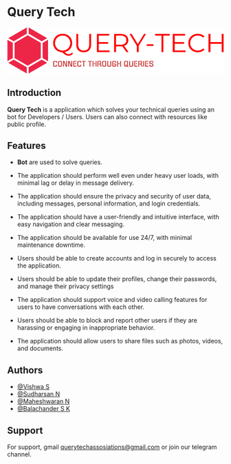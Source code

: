 # Query Tech
<p align="center">
  <a  href="#">
    <img src="https://github.com/Query-Tech/Chat-Application/blob/master/image/logo-no-background.png?raw=true" alt=" Query Tech">
  </a>
</p>


## Introduction

**Query Tech** is a application which solves your technical queries using an bot for Developers / Users. Users can also connect with resources  like  public profile.
## Features

- **Bot** are used to solve queries.
- The application should perform well even under heavy user loads, with minimal lag or delay in message delivery.

- The application should ensure the privacy and security of user data, including messages, personal information, and login credentials.

- The application should have a user-friendly and intuitive interface, with easy navigation and clear messaging.

- The application should be available for use 24/7, with minimal maintenance downtime.

- Users should be able to create accounts and log in securely to access the application.

- Users should be able to update their profiles, change their passwords, and manage their privacy settings

- The application should support voice and video calling features for users to have conversations with each other.

- Users should be able to block and report other users if they are harassing or engaging in inappropriate behavior.

- The application should allow users to share files such as photos, videos, and documents.

 


## Authors

- [@Vishwa S](https://github.com/Vishwa20-5)
- [@Sudharsan N](https://github.com/Harish7777777)
- [@Maheshwaran N](https://github.com/Mahesh8072)
- [@Balachander S K](https://github.com/Balachander9360)
## Support

For support, gmail querytechassosiations@gmail.com or join our telegram channel.

